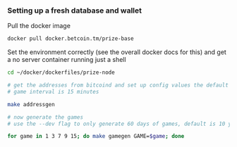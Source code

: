 ### Setting up a fresh database and wallet ###

Pull the docker image

```sh
docker pull docker.betcoin.tm/prize-base
```

Set the environment correctly (see the overall docker docs for this)
and get a no server container running just a shell

```sh
cd ~/docker/dockerfiles/prize-node

# get the addresses from bitcoind and set up config values the default
# game interval is 15 minutes

make addressgen

# now generate the games
# use the --dev flag to only generate 60 days of games, default is 10 years

for game in 1 3 7 9 15; do make gamegen GAME=$game; done
```


